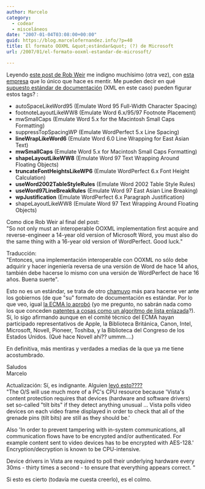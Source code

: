 ```yaml
---
author: Marcelo
category:
  - codear
  - misceláneos
date: "2007-01-04T03:08:00+00:00"
guid: https://blog.marcelofernandez.info/?p=40
title: El formato OOXML &quot;estándar&quot; (?) de Microsoft
url: /2007/01/el-formato-ooxml-estandar-de-microsoft/

---
```

Leyendo [este post de Rob Weir](http://www.robweir.com/blog/2006/01/how-to-hire-guillaume-portes.html) me indigno muchísimo (otra vez), con [esta empresa](http://www.microsoft.com/) que lo único que hace es mentir. Me pueden decir en qué [supuesto estándar de documentación](http://en.wikipedia.org/wiki/OOXML) (XML en este caso) pueden figurar estos tags? :  

- autoSpaceLikeWord95 (Emulate Word 95 Full-Width Character Spacing)
- footnoteLayoutLikeWW8 (Emulate Word 6.x/95/97 Footnote Placement)
- mwSmallCaps (Emulate Word 5.x for the Macintosh Small Caps Formatting)
- suppressTopSpacingWP (Emulate WordPerfect 5.x Line Spacing)
- **lineWrapLikeWord6** (Emulate Word 6.0 Line Wrapping for East Asian Text)
- **mwSmallCaps** (Emulate Word 5.x for Macintosh Small Caps Formatting)
- **shapeLayoutLikeWW8** (Emulate Word 97 Text Wrapping Around Floating Objects)
- **truncateFontHeightsLikeWP6** (Emulate WordPerfect 6.x Font Height Calculation)
- **useWord2002TableStyleRules** (Emulate Word 2002 Table Style Rules)
- **useWord97LineBreakRules** (Emulate Word 97 East Asian Line Breaking)
- **wpJustification** (Emulate WordPerfect 6.x Paragraph Justification)
- shapeLayoutLikeWW8 (Emulate Word 97 Text Wrapping Around Floating Objects)  

Como dice Rob Weir al final del post:  
"So not only must an interoperable OOXML implementation first acquire and reverse-engineer a 14-year old version of Microsoft Word, you must also do the same thing with a 16-year old version of WordPerfect. Good luck."

Traducción:  
"Entonces, una implementación interoperable con OOXML no sólo debe adquirir y hacer ingeniería reversa de una versión de Word de hace 14 años, también debe hacerse lo mismo con una versión de WordPerfect de hace 16 años. Buena suerte".

Esto no es un estándar, se trata de otro [chamuyo](http://es.wikipedia.org/wiki/Chamuyo#Chamuyar) más para hacerse ver ante los gobiernos (de que "su" formato de documentación es estándar. Por lo que veo, igual [la ECMA lo aprobó](http://www.ecma-international.org/news/PressReleases/PR_TC45_Dec2006.htm) (yo me pregunto, no sabrán nada como los que conceden [patentes a cosas como un algoritmo de lista enlazada](http://yro.slashdot.org/article.pl?sid=06/11/23/1546218&from=rss)?). Sí, lo sigo afirmando aunque en el comité técnico del ECMA hayan participado representativos de Apple, la Biblioteca Británica, Canon, Intel, Microsoft, Novell, Pioneer, Toshiba, y la Biblioteca del Congreso de los Estados Unidos. (Qué hace Novell ahí?? ummm....)

En definitiva, más mentiras y verdades a medias de la que ya me tiene acostumbrado.

Saludos  
Marcelo

Actualización: Sí, es indignante. Alguien [leyó esto????](http://www.techworld.com/opsys/news/index.cfm?newsid=7675)  
"The O/S will use much more of a PC's CPU resource because 'Vista's content protection requires that devices (hardware and software drivers) set so-called "tilt bits" if they detect anything unusual ... Vista polls video devices on each video frame displayed in order to check that all of the grenade pins (tilt bits) are still as they should be.'  

Also 'In order to prevent tampering with in-system communications, all communication flows have to be encrypted and/or authenticated. For example content sent to video devices has to be encrypted with AES-128.' Encryption/decryption is known to be CPU-intensive.  

Device drivers in Vista are required to poll their underlying hardware every 30ms - thirty times a second - to ensure that everything appears correct. "

Si esto es cierto (todavía me cuesta creerlo), es el colmo.  
